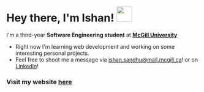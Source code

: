 # Hey there, I'm Ishan! <img src="https://raw.githubusercontent.com/MartinHeinz/MartinHeinz/master/wave.gif" height="40px">

I'm a third-year **Software Engineering student** at [**McGill University**](https://www.mcgill.ca/)

* Right now I'm learning web development and working on some interesting personal projects.
* Feel free to shoot me a message via [ishan.sandhu@mail.mcgill.ca](mailto:ishan.sandhu@mail.mcgill.ca)! or on [LinkedIn](https://www.linkedin.com/in/ishan-sandhu1/)!

### Visit my website [here](https://www.ishansandhu.ca/)
